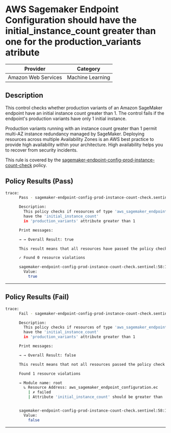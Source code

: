 # AWS Sagemaker Endpoint Configuration should have the initial_instance_count greater than one for the production_variants atribute

| Provider            | Category         |
| ------------------- | ---------------- |
| Amazon Web Services | Machine Learning |

## Description

This control checks whether production variants of an Amazon SageMaker endpoint have an initial instance count greater than 1. The control fails if the endpoint's production variants have only 1 initial instance.

Production variants running with an instance count greater than 1 permit multi-AZ instance redundancy managed by SageMaker. Deploying resources across multiple Availability Zones is an AWS best practice to provide high availability within your architecture. High availability helps you to recover from security incidents.

This rule is covered by the [sagemaker-endpoint-config-prod-instance-count-check](https://github.com/hashicorp/policy-library-FSBP-Policy-Set-for-AWS-Terraform/blob/main/policies/sagemaker/sagemaker-endpoint-config-prod-instance-count-check.sentinel) policy.

## Policy Results (Pass)

```bash
trace:
      Pass - sagemaker-endpoint-config-prod-instance-count-check.sentinel

      Description:
        This policy checks if resources of type 'aws_sagemaker_endpoint_configuration'
        have the 'initial_instance_count'
        in 'production_variants' attribute greater than 1

      Print messages:

      → → Overall Result: true

      This result means that all resources have passed the policy check for the policy sagemaker-endpoint-config-prod-instance-count-check.

      ✓ Found 0 resource violations

      sagemaker-endpoint-config-prod-instance-count-check.sentinel:58:1 - Rule "main"
        Value:
          true
```

---

## Policy Results (Fail)

```bash
trace:
      Fail - sagemaker-endpoint-config-prod-instance-count-check.sentinel

      Description:
        This policy checks if resources of type 'aws_sagemaker_endpoint_configuration'
        have the 'initial_instance_count'
        in 'production_variants' attribute greater than 1

      Print messages:

      → → Overall Result: false

      This result means that not all resources passed the policy check and the protected behavior is not allowed for the policy sagemaker-endpoint-config-prod-instance-count-check.

      Found 1 resource violations

      → Module name: root
        ↳ Resource Address: aws_sagemaker_endpoint_configuration.ec
          | ✗ failed
          | Attribute 'initial_instance_count' should be greater than '1' for AWS Sagemaker Endpoint Configuration. Refer to https://docs.aws.amazon.com/securityhub/latest/userguide/sagemaker-controls.html#sagemaker-4 for more details.


      sagemaker-endpoint-config-prod-instance-count-check.sentinel:58:1 - Rule "main"
        Value:
          false
```

---
